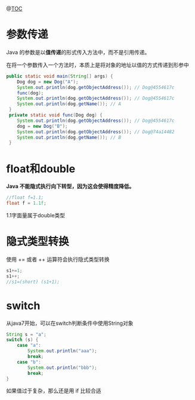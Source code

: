 ﻿@[TOC](目录)
# 参数传递
Java 的参数是以**值传递**的形式传⼊⽅法中，⽽不是引⽤传递。

在将⼀个参数传⼊⼀个⽅法时，本质上是将对象的地址以值的⽅式传递到形参中

```java
public static void main(String[] args) {
 	Dog dog = new Dog("A");
 	System.out.println(dog.getObjectAddress()); // Dog@4554617c
 	func(dog);
 	System.out.println(dog.getObjectAddress()); // Dog@4554617c
 	System.out.println(dog.getName()); // A
 }
 private static void func(Dog dog) {
 	System.out.println(dog.getObjectAddress()); // Dog@4554617c
 	dog = new Dog("B");
 	System.out.println(dog.getObjectAddress()); // Dog@74a14482
 	System.out.println(dog.getName()); // B
 }
```
# float和double
**Java 不能隐式执⾏向下转型，因为这会使得精度降低。**

```java
//float f=1.1;
float f = 1.1f;
```
1.1字面量属于double类型

# 隐式类型转换
使⽤ += 或者 ++ 运算符会执⾏隐式类型转换

```java
s1+=1;
s1++;
//s1=(short) (s1+1);
```
# switch
从java7开始，可以在switch判断条件中使用String对象

```java
String s = "a";
switch (s) {
 	case "a":
 		System.out.println("aaa");
 		break;
 	case "b":
 		System.out.println("bbb");
 		break;
}
```
如果值过于复杂，那么还是⽤ if ⽐较合适


